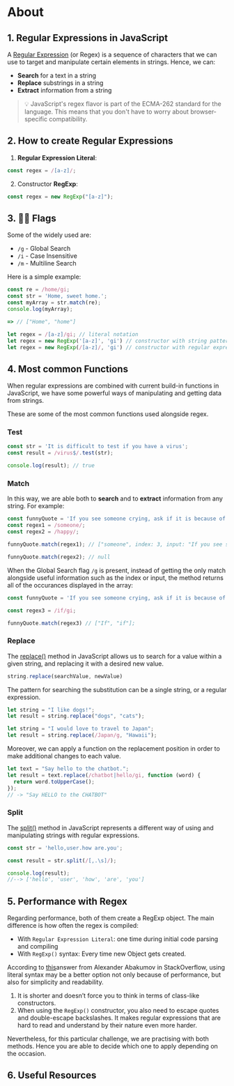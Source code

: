 # About

## 1. Regular Expressions in JavaScript

A [Regular Expression][mdn-regular-expressions] (or Regex) is a sequence of characters that we can use to target and manipulate certain elements in strings. Hence, we can: 

- **Search** for a text in a string
- **Replace** substrings in a string
- **Extract** information from a string

> 💡 JavaScript's regex flavor is part of the ECMA-262 standard for the language. This means that you don't have to worry about browser-specific compatibility. 

## 2. How to create Regular Expressions

1. **Regular Expression Literal**: 

```javascript
const regex = /[a-z]/;
```

2. Constructor **RegExp**: 

```javascript
const regex = new RegExp("[a-z]");
``` 

## 3. 🏴‍☠️ Flags 

Some of the widely used are:

- ``/g`` - Global Search
- ``/i`` - Case Insensitive
- ``/m`` - Multiline Search 

Here is a simple example:

```javascript
const re = /home/gi;
const str = 'Home, sweet home.';
const myArray = str.match(re);
console.log(myArray);

=> // ["Home", "home"]
```

```javascript
let regex = /[a-z]/gi; // literal notation
let regex = new RegExp('[a-z]', 'gi') // constructor with string pattern as first argument
let regex = new RegExp(/[a-z]/, 'gi') // constructor with regular expression literal as first argument (Starting with ECMAScript 6)
```

## 4. Most common Functions

When regular expressions are combined with current build-in functions in JavaScript, we have some powerful ways of manipulating and getting data from strings. 

These are some of the most common functions used alongside regex. 

### Test 

```javascript
const str = 'It is difficult to test if you have a virus';
const result = /virus$/.test(str);

console.log(result); // true
```

### Match 

In this way, we are able both to **search** and to **extract** information from any string. For example:

``` javascript
const funnyQuote = 'If you see someone crying, ask if it is because of their haircut.';
const regex1 = /someone/;
const regex2 = /happy/;

funnyQuote.match(regex1); // ["someone", index: 3, input: "If you see someone crying, ask if it is because of their haircut.", groups: undefined]

funnyQuote.match(regex2); // null
```

When the Global Search flag ``/g`` is present, instead of getting the only match alongside useful information such as the index or input, the method returns all of the occurances displayed in the array: 

``` javascript
const funnyQuote = 'If you see someone crying, ask if it is because of their haircut.';

const regex3 = /if/gi;

funnyQuote.match(regex3) // ["If", "if"];
```

### Replace

The [replace()][mdn-regex-replace] method in JavaScript allows us to search for a value within a given string, and replacing it with a desired new value. 

```javascript
string.replace(searchValue, newValue)
``` 

The pattern for searching the substitution can be a single string, or a regular expression. 

```javascript
let string = "I like dogs!";
let result = string.replace("dogs", "cats");

let string = "I would love to travel to Japan";
let result = string.replace(/Japan/g, "Hawaii");
```

Moreover, we can apply a function on the replacement position in order to make additional changes to each value. 

```javascript
let text = "Say hello to the chatbot.";
let result = text.replace(/chatbot|hello/gi, function (word) {
  return word.toUpperCase();
});
// -> "Say HELLO to the CHATBOT"
``` 

### Split

The [split()][mdn-regex-split] method in JavaScript represents a different way of using and manipulating strings with regular expressions. 

```javascript
const str = 'hello,user.how are.you';

const result = str.split(/[,.\s]/);

console.log(result);
//--> ['hello', 'user', 'how', 'are', 'you']
``` 

## 5. Performance with Regex

Regarding performance, both of them create a RegExp object. The main difference is how often the regex is compiled: 

- With ``Regular Expression Literal``: one time during initial code parsing and compiling
- With ``RegExp()`` syntax: Every time new Object gets created. 

According to [this](https://stackoverflow.com/a/32523333)answer from Alexander Abakumov in StackOverflow, using literal syntax may be a better option not only because of performance, but also for simplicity and readability. 

1. It is shorter and doesn’t force you to think in terms of class-like constructors.
2. When using the ``RegExp()`` constructor, you also need to escape quotes and double-escape backslashes. It makes regular expressions that are hard to read and understand by their nature even more harder.

Nevertheless, for this particular challenge, we are practising with both methods. Hence you are able to decide which one to apply depending on the occasion. 

## 6. Useful Resources

[using-regular-expressions-in-javascript]: https://www.regular-expressions.info/javascript.html
[mdn-regex-cheatsheet]: https://developer.mozilla.org/en-US/docs/Web/JavaScript/Guide/Regular_Expressions/Cheatsheet
[mdn-regular-expressions]: https://developer.mozilla.org/en-US/docs/Web/JavaScript/Guide/Regular_Expressions
[mdn-common-functions]: https://developer.mozilla.org/en-US/docs/Web/JavaScript/Guide/Regular_Expressions#using_regular_expressions_in_javascript
[mdn-flags]: https://developer.mozilla.org/en-US/docs/Web/JavaScript/Guide/Regular_Expressions#advanced_searching_with_flags
[mdn-regex-test]: https://developer.mozilla.org/en-US/docs/Web/JavaScript/Reference/Global_Objects/RegExp/test
[mdn-regex-match]: https://developer.mozilla.org/en-US/docs/Web/JavaScript/Reference/Global_Objects/String/match
[mdn-regex-replace]: https://developer.mozilla.org/en-US/docs/Web/JavaScript/Reference/Global_Objects/String/replace
[mdn-regex-split]: https://developer.mozilla.org/en-US/docs/Web/JavaScript/Reference/Global_Objects/String/split
[demystifying-regular-expressions-with-javascript]: https://livecodestream.dev/post/demystifying-regular-expressions-with-javascript/
[how-to-use-the-js-replace-method-on-a-string]: https://www.freecodecamp.org/news/javascript-regex-match-example-how-to-use-the-js-replace-method-on-a-string/